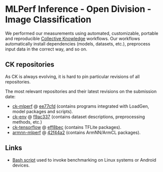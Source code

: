 # MLPerf Inference - Open Division - Image Classification

We performed our measurements using automated, customizable, portable and reproducible
[Collective Knowledge](http://cknowledge.org) workflows. Our workflows automatically
install dependencies (models, datasets, etc.), preprocess input data in the correct way,
and so on.

## CK repositories

As CK is always evolving, it is hard to pin particular revisions of all repositories.

The most relevant repositories and their latest revisions on the submission date:
- [ck-mlperf](https://github.com/ctuning/ck-mlperf) @ [ee77cfd](https://github.com/ctuning/ck-mlperf/commit/ee77cfd3ddfa30739a8c2f483fe9ba83a233a000) (contains programs integrated with LoadGen, model packages and scripts).
- [ck-env](https://github.com/ctuning/ck-env) @ [f9ac337](https://github.com/ctuning/ck-env/commit/f9ac3372cdc82fa46b2839e45fc67848ab4bac03) (contains dataset descriptions, preprocessing methods, etc.)
- [ck-tensorflow](https://github.com/ctuning/ck-tensorflow) @ [eff8bec](https://github.com/ctuning/ck-tensorflow/commit/eff8bec192021162e4a336dbd3e795afa30b7d26) (contains TFLite packages).
- [armnn-mlperf](https://github.com/arm-software/armnn-mlperf) @ [42f44a2](https://github.com/ARM-software/armnn-mlperf/commit/42f44a266b6b4e04901255f46f6d34d12589208f) (contains ArmNN/ArmCL packages).

## Links
- [Bash script](https://github.com/ctuning/ck-mlperf/tree/master/script/mlperf-inference-v0.5.open.image-classification) used to invoke benchmarking on Linux systems or Android devices.
